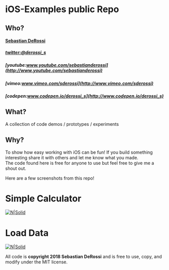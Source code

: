 iOS-Examples public Repo
=========

Who?
----------------
#### [Sebastian DeRossi](mailto:sebastian.derossi@gmail.com)   

##### [twitter:@derossi_s](http://www.twitter.com/derossi_s)
##### [youtube:www.youtube.com/sebastianderossi](http://www.youtube.com/sebastianderossi)
##### [vimeo:www.vimeo.com/sderossi](http://www.vimeo.com/sderossi)  
##### [codepen:www.codepen.io/derossi_s](http://www.codepen.io/derossi_s)  

What?
----------------
A collection of code demos / prototypes / experiments 
              
Why?
----------------
To show how easy working with iOS can be fun!
If you build something interesting share it with others and let me know what you made.    
The code found here is free for anyone to use but feel free to give me a shout out.

Here are a few screenshots from this repo!

# Simple Calculator
[![N|Solid](https://raw.github.com/sebastianderossi/CodePen/master/stay-on-target/TrenchRun.gif)](https://github.com/sebastianderossi/iOS-Examples/tree/master/SimpleCalculator)

# Load Data
[![N|Solid]()](https://github.com/sebastianderossi/iOS-Examples/tree/master/LoadData)     


All code is **copyright 2018 Sebastian DeRossi** and is free to use, copy, and modify under the MIT license.

